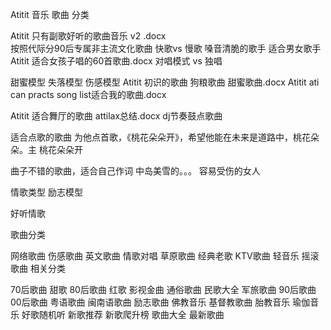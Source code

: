 Atitit 音乐 歌曲 分类 

Atitit 只有副歌好听的歌曲音乐 v2 .docx   
按照代际分90后专属非主流文化歌曲
快歌vs 慢歌
嗓音清脆的歌手
适合男女歌手
Atitit 适合女孩子唱的60首歌曲.docx
对唱模式     vs 独唱

甜蜜模型  失落模型  伤感模型
Atitit 初识的歌曲 狗粮歌曲  甜蜜歌曲.docx
Atitit ati can practs song list适合我的歌曲.docx

Atitit 适合舞厅的歌曲 attilax总结.docx  dj节奏鼓点歌曲


适合点歌的歌曲
为他点首歌，《桃花朵朵开》，希望他能在未来是道路中，桃花朵朵。主  桃花朵朵开


曲子不错的歌曲，适合自己作词
中岛美雪的。。。   容易受伤的女人


情歌类型 励志模型

好听情歌


歌曲分类

网络歌曲
伤感歌曲
英文歌曲
情歌对唱
草原歌曲
经典老歌
KTV歌曲
轻音乐
摇滚歌曲
相关分类

70后歌曲
甜歌
80后歌曲
红歌
影视金曲
通俗歌曲
民歌大全
军旅歌曲
90后歌曲
00后歌曲
粤语歌曲
闽南语歌曲
励志歌曲
佛教音乐
基督教歌曲
胎教音乐
瑜伽音乐
好歌随机听
新歌推荐
新歌爬升榜
歌曲大全
最新歌曲

